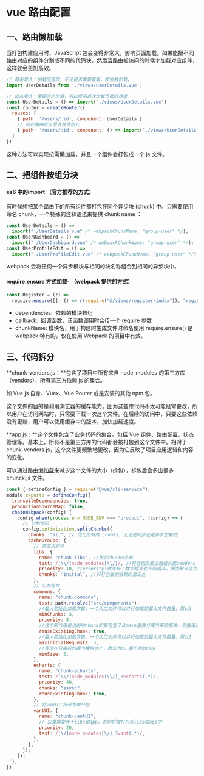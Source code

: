 # vue 路由配置

## 一、路由懒加载

当打包构建应用时，JavaScript 包会变得非常大，影响页面加载。如果能把不同路由对应的组件分割成不同的代码块，然后当路由被访问的时候才加载对应组件，这样就会更加高效。

```javascript
// 静态导入：加载应用时，不论是否需要查看，都会被加载。
import UserDetails from './views/UserDetails.vue';

// 动态导入：需要时才加载，可以提高首次加载页面的速度
const UserDetails = () => import('./views/UserDetails.vue')
const router = createRouter({
  routes: [
    { path: '/users/:id', component: UserDetails }
    // 或在路由定义里直接使用它
    { path: '/users/:id', component: () => import('./views/UserDetails.vue') }
  ]
})
```

这种方法可以实现按需懒加载，并且一个组件会打包成一个 js 文件。

## 二、把组件按组分块

#### es6 中的**import （官方推荐的方式）**

有时候想把某个路由下的所有组件都打包在同个异步块 (chunk) 中。只需要使用命名 chunk，一个特殊的注释语法来提供 chunk name ：

```javascript
const UserDetails = () =>
  import("./UserDetails.vue" /* webpackChunkName: "group-user" */);
const UserDashboard = () =>
  import("./UserDashboard.vue" /* webpackChunkName: "group-user" */);
const UserProfileEdit = () =>
  import("./UserProfileEdit.vue" /* webpackChunkName: "group-user" */);
```

webpack 会将任何一个异步模块与相同的块名称组合到相同的异步块中。

#### require.ensure 方式加载- （webpack 提供的方式）

```javascript
const Register = (r) =>
  require.ensure([], () => r(require("@/views/register/index")), "register");
```

- dependencies:  依赖的模块数组
- callback:  回调函数，该函数调用时会传一个 require 参数
- chunkName: 模块名，用于构建时生成文件时命名使用
  require.ensure() 是 webpack 特有的，仅在使用 Webpack 的项目中有效。

## 三、代码拆分

**chunk-vendors.js：**包含了项目中所有来自 node_modules 的第三方库（vendors），所有第三方依赖 js 的集合。

如 Vue.js 自身、Vuex、Vue Router 或是安装的其他 npm 包。

这个文件的目的是利用浏览器的缓存能力，因为这些库代码不太可能经常更改，所以用户在访问网站时，只需要下载一次这个文件。在后续的访问中，只要这些依赖没有更新，用户可以使用缓存中的版本，加快加载速度。

**app.js：**这个文件包含了业务代码的集合。包括 Vue 组件、路由配置、状态管理等。基本上，所有不是第三方库的代码都会被打包到这个文件中。相对于 chunk-vendors.js，这个文件更频繁地更改，因为它反映了项目应用逻辑和内容的变化。

可以通过路由[懒加载](https://so.csdn.net/so/search?q=%E6%87%92%E5%8A%A0%E8%BD%BD&spm=1001.2101.3001.7020)来减少这个文件的大小（拆包），拆包后会多出很多 chunck.js 文件。

```javascript
const { defineConfig } = require("@vue/cli-service");
module.exports = defineConfig({
  transpileDependencies: true,
  productionSourceMap: false,
  chainWebpack(config) {
    config.when(process.env.NODE_ENV === "product", (config) => {
      // 分割代码
      config.optimization.splitChunks({
        chunks: "all", // 优化所有的 chunks，无论是同步还是异步加载的
        cacheGroups: {
          // 第三方组件
          libs: {
            name: "chunk-libs", //指定chunks名称
            test: /[\\/]node_modules[\\/]/, //符合组的要求就给构建venders
            priority: 10, //priority:优先级：数字越大优先级越高，因为默认值为0，所以自定义的一般是负数形式,决定cacheGroups中相同条件下每个组执行的优先顺序。
            chunks: "initial", //只打包最初依赖的第三方
          },
          // 公共组件
          commons: {
            name: "chunk-commons",
            test: path.resolve("src/components"),
            //最大初始化加载次数，一个入口文件可以并行加载的最大文件数量，默认3
            minChunks: 3,
            priority: 5,
            //这个的作用是当前的chunk如果包含了从main里面分离出来的模块，则重用这个模块，这样的问题是会影响chunk的名称。
            reuseExistingChunk: true,
            //最大初始化加载次数，一个入口文件可以并行加载的最大文件数量，默认3
            maxInitialRequests: 3,
            //表示在分离前的最小模块大小，默认为0，最小为30000
            minSize: 0,
          },
          echarts: {
            name: "chunk-echarts",
            test: /[\\/]node_modules[\\/]_?echarts(.*)/,
            priority: 40,
            chunks: "async",
            reuseExistingChunk: true,
          },
          // 将vantUI拆分为单个包
          vantUI: {
            name: "chunk-vantUI",
            // 权重需要大于libs和app，否则将被打包到libs或app中
            priority: 20,
            test: /[\/]node_modules[\/]_?vant(.*)/,
          },
        },
      });
    });
  },
});
```
